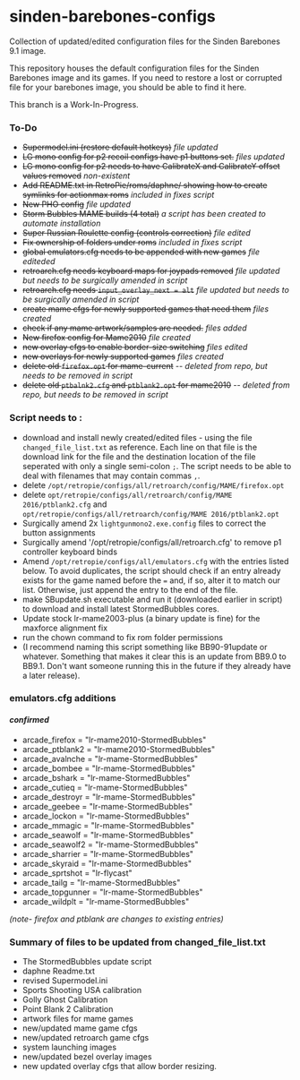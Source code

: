 # sinden-barebones-configs
Collection of updated/edited configuration files for the Sinden Barebones 9.1 image.  

This repository houses the default configuration files for the Sinden Barebones image and its games.  If you need to restore a lost or corrupted file for your barebones image, you should be able to find it here.

This branch is a Work-In-Progress.

### To-Do ###
- ~~Supermodel.ini (restore default hotkeys)~~ *file updated*
- ~~LG mono config for p2 recoil configs have p1 buttons set.~~ *files updated*
- ~~LG mono config for p2 needs to have CalibrateX and CalibrateY offset values removed~~ *non-existent*
- ~~Add README.txt in RetroPie/roms/daphne/ showing how to create symlinks for actionmax roms~~ *included in fixes script*
- ~~New PHO config~~ *file updated*
- ~~Storm Bubbles MAME builds (4 total)~~ *a script has been created to automate installation*
- ~~Super Russian Roulette config (controls correction)~~ *file edited*
- ~~Fix ownership of folders under roms~~ *included in fixes script*
- ~~global emulators.cfg needs to be appended with new games~~ *file editeded*
- ~~retroarch.cfg needs keyboard maps for joypads removed~~  *file updated but needs to be surgically amended in script*
- ~~retroarch.cfg needs `input_overlay_next = alt`~~ *file updated but needs to be surgically amended in script*
- ~~create mame cfgs for newly supported games that need them~~ *files created*
- ~~check if any mame artwork/samples are needed.~~ *files added*
- ~~New firefox config for Mame2010~~ *file created*
- ~~new overlay cfgs to enable border-size switching~~ *files edited*
- ~~new overlays for newly supported games~~ *files created*
- ~~delete old `firefox.opt` for mame-current~~ -- *deleted from repo, but needs to be removed in script*
- ~~delete old `ptbalnk2.cfg` and `ptblank2.opt` for mame2010~~ -- *deleted from repo, but needs to be removed in script*

### Script needs to : ###
- download and install newly created/edited files - using the file `changed_file_list.txt` as reference.  Each line on that file is the download link for the file and the destination location of the file seperated with only a single semi-colon `;`. The script needs to be able to deal with filenames that may contain commas `,`. 
- delete `/opt/retropie/configs/all/retroarch/config/MAME/firefox.opt`
- delete `opt/retropie/configs/all/retroarch/config/MAME 2016/ptblank2.cfg` and `opt/retropie/configs/all/retroarch/config/MAME 2016/ptblank2.opt`
- Surgically amend 2x `lightgunmono2.exe.config` files to correct the button assignments
- Surgically amend '/opt/retropie/configs/all/retroarch.cfg' to remove p1 controller keyboard binds
- Amend `/opt/retropie/configs/all/emulators.cfg` with the entries listed below.  To avoid duplicates, the script should check if an entry already exists for the game named before the `=` and, if so, alter it to match our list. Otherwise, just append the entry to the end of the file.
- make SBupdate.sh executable and run it (downloaded earlier in script) to download and install latest StormedBubbles cores.
- Update stock lr-mame2003-plus (a binary update is fine) for the maxforce alignment fix
- run the chown command to fix rom folder permissions
- (I recommend naming this script something like BB90-91update or whatever. Something that makes it clear this is an update from BB9.0 to BB9.1.  Don't want someone running this in the future if they already have a later release).


### emulators.cfg additions ###
#### *confirmed* ####
- arcade_firefox = "lr-mame2010-StormedBubbles"
- arcade_ptblank2 = "lr-mame2010-StormedBubbles"
- arcade_avalnche = "lr-mame-StormedBubbles"
- arcade_bombee = "lr-mame-StormedBubbles"
- arcade_bshark = "lr-mame-StormedBubbles"
- arcade_cutieq = "lr-mame-StormedBubbles"
- arcade_destroyr = "lr-mame-StormedBubbles"
- arcade_geebee = "lr-mame-StormedBubbles"
- arcade_lockon = "lr-mame-StormedBubbles"
- arcade_mmagic = "lr-mame-StormedBubbles"
- arcade_seawolf = "lr-mame-StormedBubbles"
- arcade_seawolf2 = "lr-mame-StormedBubbles"
- arcade_sharrier = "lr-mame-StormedBubbles"
- arcade_skyraid = "lr-mame-StormedBubbles"
- arcade_sprtshot = "lr-flycast"
- arcade_tailg = "lr-mame-StormedBubbles"
- arcade_topgunner = "lr-mame-StormedBubbles"
- arcade_wildplt = "lr-mame-StormedBubbles"

*(note- firefox and ptblank are changes to existing entries)*



### Summary of files to be updated from changed_file_list.txt ###
- The StormedBubbles update script
- daphne Readme.txt
- revised Supermodel.ini
- Sports Shooting USA calibration
- Golly Ghost Calibration
- Point Blank 2 Calibration
- artwork files for mame games
- new/updated mame game cfgs
- new/updated retroarch game cfgs
- system launching images
- new/updated bezel overlay images
- new updated overlay cfgs that allow border resizing.
